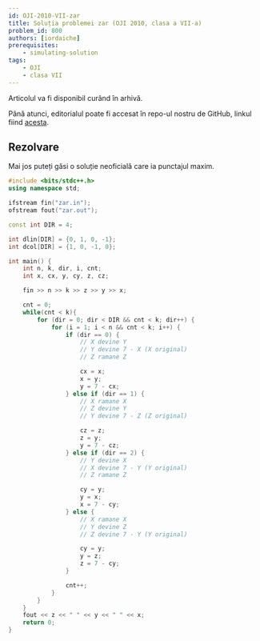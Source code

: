 ```yaml
---
id: OJI-2010-VII-zar
title: Soluția problemei zar (OJI 2010, clasa a VII-a)
problem_id: 800
authors: [iordaiche]
prerequisites:
    - simulating-solution
tags:
    - OJI
    - clasa VII
---
```


Articolul va fi disponibil curând în arhivă.

Până atunci, editorialul poate fi accesat în repo-ul nostru de GitHub, linkul fiind [acesta](https://github.com/roalgo-discord/Romanian-Olympiad-Solutions/blob/main/OJI%20(regional%20olympiad)/2010/07/zar.pdf).

## Rezolvare

Mai jos puteți găsi o soluție neoficială care ia punctajul maxim.

```cpp
#include <bits/stdc++.h>
using namespace std;

ifstream fin("zar.in");
ofstream fout("zar.out");

const int DIR = 4;

int dlin[DIR] = {0, 1, 0, -1};
int dcol[DIR] = {1, 0, -1, 0};

int main() {
    int n, k, dir, i, cnt;
    int x, cx, y, cy, z, cz;

    fin >> n >> k >> z >> y >> x;

    cnt = 0;
    while(cnt < k){
        for (dir = 0; dir < DIR && cnt < k; dir++) {
            for (i = 1; i < n && cnt < k; i++) {
                if (dir == 0) {
                    // X devine Y
                    // Y devine 7 - X (X original)
                    // Z ramane Z

                    cx = x;
                    x = y;
                    y = 7 - cx;
                } else if (dir == 1) {
                    // X ramane X
                    // Z devine Y
                    // Y devine 7 - Z (Z original)

                    cz = z;
                    z = y;
                    y = 7 - cz;
                } else if (dir == 2) {
                    // Y devine X
                    // X devine 7 - Y (Y original)
                    // Z ramane Z

                    cy = y;
                    y = x;
                    x = 7 - cy;
                } else {
                    // X ramane X
                    // Y devine Z
                    // Z devine 7 - Y (Y original)

                    cy = y;
                    y = z;
                    z = 7 - cy;
                }

                cnt++;
            }
        }
    }
    fout << z << " " << y << " " << x;
    return 0;
}
```
